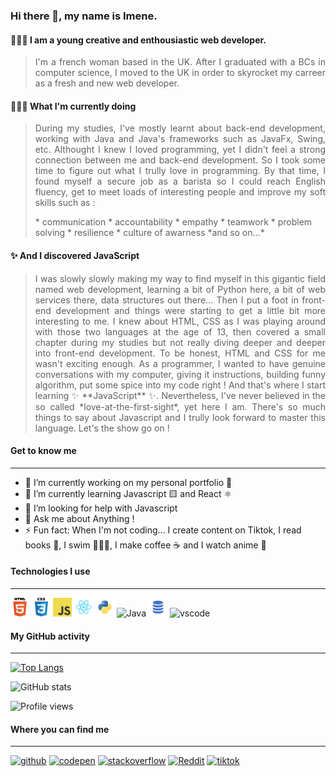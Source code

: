 ### Hi there 👋, my name is Imene.
####  👩🏻‍💻 I am a young creative and enthousiastic web developer.
><p align="justify">I'm a french woman based in the UK. After I graduated with a BCs in computer science, I moved to the UK in order to skyrocket my carreer as a fresh and new web developer.</p>

#### 🚶🏻‍♀️ What I'm currently doing 
><p align="justify">During my studies, I've mostly learnt about back-end development, working with Java and Java's frameworks such as JavaFx, Swing, etc. Althought I knew I loved programming, yet I didn't feel a strong connection between me and back-end development. So I took some time to figure out what I trully love in programming. By that time, I found myself a secure job as a barista so I could reach English fluency, get to meet loads of interesting people and improve my soft skills such as : </br></p>
> * communication
> * accountability
> * empathy
> * teamwork
> * problem solving
> * resilience
> * culture of awarness *and so on...* 

#### ✨ And I discovered JavaScript 
> <p align="justify">I was slowly slowly making my way to find myself in this gigantic field named web development, learning a bit of Python here, a bit of web services there, data structures out there... Then I put a foot in front-end development and things were starting to get a little bit more interesting to me. I knew about HTML, CSS as I was playing around with those two languages at the age of 13, then covered a small chapter during my studies but not really diving deeper and deeper into front-end development. To be honest, HTML and CSS for me wasn't exciting enough. As a programmer, I wanted to have genuine conversations with my computer, giving it instructions, building funny algorithm, put some spice into my code right ! And that's where I start learning ✨ **JavaScript** ✨. Nevertheless, I've never believed in the so called *love-at-the-first-sight*, yet here I am. There's so much things to say about Javascript and I trully look forward to master this language. Let's the show go on !</p>


#### Get to know me
--- 
- 🔭 I’m currently working on my personal portfolio 📇
- 🌱 I’m currently learning Javascript 🟨 and React ⚛️
- 🤔 I’m looking for help with Javascript  
- 💬 Ask me about Anything ! 
- ⚡ Fun fact: When I'm not coding... I create content on Tiktok, I read books 📖, I swim 🏊🏻‍♀️, I make coffee ☕️ and I watch anime 🍥

#### Technologies I use
---  

<img src='https://raw.githubusercontent.com/github/explore/80688e429a7d4ef2fca1e82350fe8e3517d3494d/topics/html/html.png' alt='HTML' height = '30'> <img src='https://raw.githubusercontent.com/github/explore/80688e429a7d4ef2fca1e82350fe8e3517d3494d/topics/css/css.png' alt='CSS' height='30'> <img src='https://raw.githubusercontent.com/github/explore/80688e429a7d4ef2fca1e82350fe8e3517d3494d/topics/javascript/javascript.png' alt='Javascript' height='30'> <img src='https://raw.githubusercontent.com/github/explore/80688e429a7d4ef2fca1e82350fe8e3517d3494d/topics/react/react.png' alt='React' height='30'>
<img src='https://raw.githubusercontent.com/github/explore/80688e429a7d4ef2fca1e82350fe8e3517d3494d/topics/python/python.png' alt='Python' height='30'> <img src='https://github.com/abranhe/programming-languages-logos/blob/master/src/java/java_32x32.png?raw=true' alt='Java' height='30'> <img src='https://raw.githubusercontent.com/github/explore/80688e429a7d4ef2fca1e82350fe8e3517d3494d/topics/sql/sql.png' alt='SQL' height='30'> <img src='https://upload.wikimedia.org/wikipedia/commons/thumb/9/9a/Visual_Studio_Code_1.35_icon.svg/1024px-Visual_Studio_Code_1.35_icon.svg.png' alt='vscode' height='30'>



#### My GitHub activity 
---
[![Top Langs](https://github-readme-stats.vercel.app/api/top-langs/?username=imnblm)](https://github.com/anuraghazra/github-readme-stats)

![GitHub stats](https://github-readme-stats.vercel.app/api?username=imnblm&show_icons=true) 

![Profile views](https://gpvc.arturio.dev/imnblm)  

#### Where you can find me 
---
[<img src='https://cdn.jsdelivr.net/npm/simple-icons@3.0.1/icons/github.svg' alt='github' height='40'>](https://github.com/imeneboualami)   [<img src='https://cdn.jsdelivr.net/npm/simple-icons@3.0.1/icons/codepen.svg' alt='codepen' height='40'>](https://codepen.io/imeneboualami)  [<img src='https://cdn.jsdelivr.net/npm/simple-icons@3.0.1/icons/stackoverflow.svg' alt='stackoverflow' height='40'>](https://stackoverflow.com/users/imeneblmi)  [<img src='https://cdn.jsdelivr.net/npm/simple-icons@3.0.1/icons/reddit.svg' alt='Reddit' height='40'>](https://www.reddit.com/user/imnblmi)  [<img src='https://cdn.jsdelivr.net/npm/simple-icons@3.0.1/icons/tiktok.svg' alt='tiktok' height='40'>](https://www.tiktok.com/@imn_blmi?)

